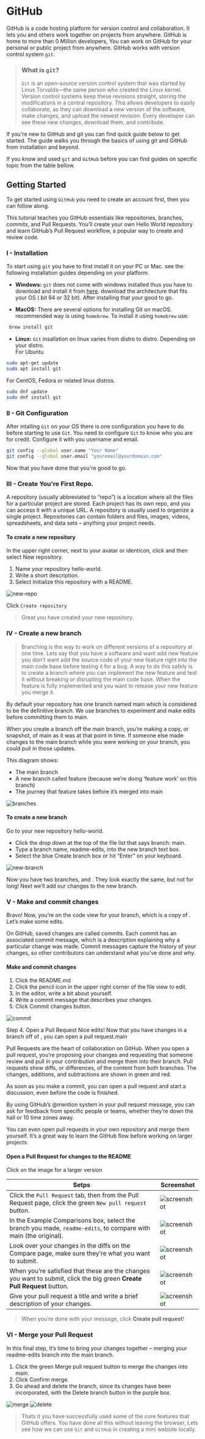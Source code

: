 # GitHub

GitHub is a code hosting platform for version control and collaboration. It lets you and others work together on
projects from anywhere. GitHub is home to more than 0 Million developers, You can work on GitHub for your personal
or public project from anywhere. GitHub works with version control system `git`. 

> ### What is `git`? 
> `Git` is an open-source version control system that was started by Linus Torvalds—the same person who created the Linux
kernel. Version control systems keep these revisions straight, storing the modifications in a central repository. 
This allows developers to easily collaborate, as they can download a new version of the software, make changes, and 
upload the newest revision. Every developer can see these new changes, download them, and contribute.

If you're new to GitHub and git you can find quick guide below to get started. The guide walks you through the basics
of using git and GitHub from installation and beyond.

If you know and used `git` and `GitHub` before you can find guides on specific topic from the table bellow.

## Getting Started

To get started using `GitHub` you need to create an account first, then you can follow along.

This tutorial teaches you GitHub essentials like repositories, branches, commits, and Pull Requests. You’ll create 
your own Hello World repository and learn GitHub’s Pull Request workflow, a popular way to create and review code.

### I - Installation

To start using `git` you have to first install it on your PC or Mac. see the following installation guides depending
on your platform.

* **Windows:** `git` does not come with windows installed thus you have to download and install it from 
[here](https://git-scm.com/download/win). download the architecture that fits your OS ( bit 64 or 32 bit).
After installing that your good to go.

* **MacOS:** There are several options for installing Git on macOS. recommended way is using `homebrew`. 
To install it using `homebrew` use:
```bash
 brew install git
 ```
 
* **Linux:** `Git` insallation on linux varies from distro to distro. Depending on your distro. <br>
For Ubuntu
```bash
sudo apt-get update
sudo apt install git
```

For CentOS, Fedora or related linux distros.
```bash
sudo dnf update
sudo dnf install git
```

### II - Git Configuration

After intalling `Git` on your OS there is one configuration you have to do before starting to use `Git`.
You need to configure `Git` to know who you are for credit. Configure it with you username and email.
```bash
git config --global user.name "Your Name"
git config --global user.email "youremail@yourdomain.com"
```

Now that you have done that you're good to go.

### III - Create You're First Repo.
A repository (usually abbreviated to “repo”) is a location where all the files for a particular project are stored. 
Each project has its own repo, and you can access it with a unique URL. A repository is usually used to organize a 
single project. Repositories can contain folders and files, images, videos, spreadsheets, and data sets – anything 
your project needs.

#### To create a new repository
In the upper right corner, next to your avatar or identicon, click  and then select New repository.
1. Name your repository hello-world.
2. Write a short description.
3. Select Initialize this repository with a README.

![new-repo](https://guides.github.com/activities/hello-world/create-new-repo.png)

Click `Create repository`

> Great you have created your new repository.

### IV - Create a new branch

> Branching is the way to work on different versions of a repository at one time. Lets say that you have a software
and want add new feature you don't want add the source code of your new feature right into the main code base before
testing it for a bug. A way to do this safely is to create a branch where you can implement the new feature and test
it without breaking or disrupting the main code base. When the feature is fully implemented and you want to release
your new feature you merge it.

By default your repository has one branch named main which is considered to be the definitive branch. We use branches 
to experiment and make edits before committing them to main.

When you create a branch off the main branch, you’re making a copy, or snapshot, of main as it was at that point in time. 
If someone else made changes to the main branch while you were working on your branch, you could pull in those updates.

This diagram shows:
* The main branch
* A new branch called feature (because we’re doing ‘feature work’ on this branch)
* The journey that feature takes before it’s merged into main

![branches](https://guides.github.com/activities/hello-world/branching.png)

#### To create a new branch
Go to your new repository hello-world.
* Click the drop down at the top of the file list that says branch: main.
* Type a branch name, readme-edits, into the new branch text box.
* Select the blue Create branch box or hit “Enter” on your keyboard.

![new-branch](https://guides.github.com/activities/hello-world/readme-edits.gif)

Now you have two branches, and . They look exactly the same, but not for long! Next we’ll add our changes to the new branch.

### V - Make and commit changes
Bravo! Now, you’re on the code view for your branch, which is a copy of . Let’s make some edits.

On GitHub, saved changes are called commits. Each commit has an associated commit message, which is a description explaining 
why a particular change was made. Commit messages capture the history of your changes, so other contributors can understand 
what you’ve done and why.

#### Make and commit changes
1. Click the README.md
2. Click the pencil icon in the upper right corner of the file view to edit.
3. In the editor, write a bit about yourself.
4. Write a commit message that describes your changes.
5. Click Commit changes button.

![commit](https://guides.github.com/activities/hello-world/commit.png)

Step 4. Open a Pull Request
Nice edits! Now that you have changes in a branch off of , you can open a pull request.main

Pull Requests are the heart of collaboration on GitHub. When you open a pull request, you’re proposing your changes and requesting that 
someone review and pull in your contribution and merge them into their branch. Pull requests show diffs, or differences, of the content 
from both branches. The changes, additions, and subtractions are shown in green and red.

As soon as you make a commit, you can open a pull request and start a discussion, even before the code is finished.

By using GitHub’s @mention system in your pull request message, you can ask for feedback from specific people or teams, 
whether they’re down the hall or 10 time zones away.

You can even open pull requests in your own repository and merge them yourself. It’s a great way to learn the GitHub 
flow before working on larger projects.

#### Open a Pull Request for changes to the README
Click on the image for a larger version

| Setps  | Screenshot |
| ------------- | ------------- |
| Click the  `Pull Request` tab, then from the Pull Request page, click the green `New pull request` button.  | ![screenshot](https://guides.github.com/activities/hello-world/pr-tab.gif)  |
| In the Example Comparisons box, select the branch you made, `readme-edits`, to compare with main (the original). | ![screenshot](https://guides.github.com/activities/hello-world/pick-branch.png)  |
| Look over your changes in the diffs on the Compare page, make sure they’re what you want to submit. | ![screenshot](https://guides.github.com/activities/hello-world/diff.png)  |
| When you’re satisfied that these are the changes you want to submit, click the big green **Create Pull Request** button. | ![screenshot](https://guides.github.com/activities/hello-world/create-pr.png)  |
| Give your pull request a title and write a brief description of your changes. | ![screenshot](https://guides.github.com/activities/hello-world/pr-form.png)  |

> When you’re done with your message, click **Create pull request**!

### VI - Merge your Pull Request
In this final step, it’s time to bring your changes together – merging your readme-edits branch into the main branch.

1. Click the green Merge pull request button to merge the changes into main.
2. Click Confirm merge.
3. Go ahead and delete the branch, since its changes have been incorporated, with the Delete branch button in the purple box.

![merge](https://guides.github.com/activities/hello-world/merge-button.png)
![delete](https://guides.github.com/activities/hello-world/delete-button.png)

> Thats it you have successfully used some of the core features that GitHub offers. You have done all this without leaving the browser, Lets see how we can use `Git`
and `GitHub` in creating a mini website locally.



